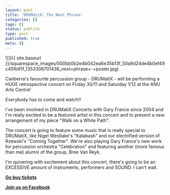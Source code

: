 ```yaml
---
layout: post
title: 'DRUMatiX: The Next Phrase'
categories: []
tags: []
status: publish
type: post
published: true
meta: {}
---
```


![]({{ site.baseurl }}/squarespace_images/500bb0b2e4b042ea6e35b13f_50a9d24de4b0ef49c45fb91f_1353306701436_next+phrase+-+poster.jpg)
  


Canberra's favourite percussion group - DRUMatiX - will be performing a HUGE retrospective concert on Friday 30/11 and Saturday 1/12 at the ANU Arts Centre!


Everybody has to come and watch!!


I've been involved in DRUMatiX Concerts with Gary France since 2004 and I'm really excited to be a featured artist in this concert and to present a new arrangement of my piece 
"Walk on a White Path".


The concert is going to feature some music that is really special to DRUMatiX, like Nigel Westlake's 
"Kalabash" and our electrified version of Rzewski's 
"Coming Together". We're also playing Gary France's new work for percussion orchestra 
"Celebration" and featuring another (more famous than me) alumni of the group, Bree Van Reyk.


I'm quivering with excitement about this concert, there's going to be an EXCESSIVE amount of instruments, performers and SOUND. I can't wait.


[**Go buy tickets**](http://billboard.anu.edu.au/event_view.asp?id=96186)


[**Join us on Facebook**](http://www.facebook.com/events/125828110898362/)
